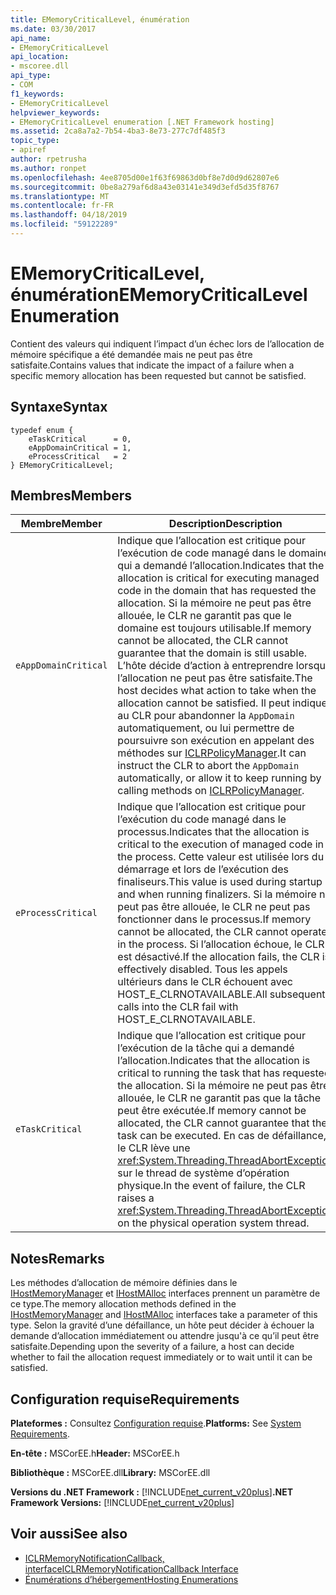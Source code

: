 ```yaml
---
title: EMemoryCriticalLevel, énumération
ms.date: 03/30/2017
api_name:
- EMemoryCriticalLevel
api_location:
- mscoree.dll
api_type:
- COM
f1_keywords:
- EMemoryCriticalLevel
helpviewer_keywords:
- EMemoryCriticalLevel enumeration [.NET Framework hosting]
ms.assetid: 2ca8a7a2-7b54-4ba3-8e73-277c7df485f3
topic_type:
- apiref
author: rpetrusha
ms.author: ronpet
ms.openlocfilehash: 4ee8705d00e1f63f69863d0bf8e7d0d9d62807e6
ms.sourcegitcommit: 0be8a279af6d8a43e03141e349d3efd5d35f8767
ms.translationtype: MT
ms.contentlocale: fr-FR
ms.lasthandoff: 04/18/2019
ms.locfileid: "59122289"
---
```

# <a name="ememorycriticallevel-enumeration"></a><span data-ttu-id="8d471-102">EMemoryCriticalLevel, énumération</span><span class="sxs-lookup"><span data-stu-id="8d471-102">EMemoryCriticalLevel Enumeration</span></span>
<span data-ttu-id="8d471-103">Contient des valeurs qui indiquent l’impact d’un échec lors de l’allocation de mémoire spécifique a été demandée mais ne peut pas être satisfaite.</span><span class="sxs-lookup"><span data-stu-id="8d471-103">Contains values that indicate the impact of a failure when a specific memory allocation has been requested but cannot be satisfied.</span></span>  
  
## <a name="syntax"></a><span data-ttu-id="8d471-104">Syntaxe</span><span class="sxs-lookup"><span data-stu-id="8d471-104">Syntax</span></span>  
  
```  
typedef enum {  
    eTaskCritical      = 0,  
    eAppDomainCritical = 1,  
    eProcessCritical   = 2  
} EMemoryCriticalLevel;  
```  
  
## <a name="members"></a><span data-ttu-id="8d471-105">Membres</span><span class="sxs-lookup"><span data-stu-id="8d471-105">Members</span></span>  
  
|<span data-ttu-id="8d471-106">Membre</span><span class="sxs-lookup"><span data-stu-id="8d471-106">Member</span></span>|<span data-ttu-id="8d471-107">Description</span><span class="sxs-lookup"><span data-stu-id="8d471-107">Description</span></span>|  
|------------|-----------------|  
|`eAppDomainCritical`|<span data-ttu-id="8d471-108">Indique que l’allocation est critique pour l’exécution de code managé dans le domaine qui a demandé l’allocation.</span><span class="sxs-lookup"><span data-stu-id="8d471-108">Indicates that the allocation is critical for executing managed code in the domain that has requested the allocation.</span></span> <span data-ttu-id="8d471-109">Si la mémoire ne peut pas être allouée, le CLR ne garantit pas que le domaine est toujours utilisable.</span><span class="sxs-lookup"><span data-stu-id="8d471-109">If memory cannot be allocated, the CLR cannot guarantee that the domain is still usable.</span></span> <span data-ttu-id="8d471-110">L’hôte décide d’action à entreprendre lorsque l’allocation ne peut pas être satisfaite.</span><span class="sxs-lookup"><span data-stu-id="8d471-110">The host decides what action to take when the allocation cannot be satisfied.</span></span> <span data-ttu-id="8d471-111">Il peut indiquer au CLR pour abandonner la `AppDomain` automatiquement, ou lui permettre de poursuivre son exécution en appelant des méthodes sur [ICLRPolicyManager](../../../../docs/framework/unmanaged-api/hosting/iclrpolicymanager-interface.md).</span><span class="sxs-lookup"><span data-stu-id="8d471-111">It can instruct the CLR to abort the `AppDomain` automatically, or allow it to keep running by calling methods on [ICLRPolicyManager](../../../../docs/framework/unmanaged-api/hosting/iclrpolicymanager-interface.md).</span></span>|  
|`eProcessCritical`|<span data-ttu-id="8d471-112">Indique que l’allocation est critique pour l’exécution du code managé dans le processus.</span><span class="sxs-lookup"><span data-stu-id="8d471-112">Indicates that the allocation is critical to the execution of managed code in the process.</span></span> <span data-ttu-id="8d471-113">Cette valeur est utilisée lors du démarrage et lors de l’exécution des finaliseurs.</span><span class="sxs-lookup"><span data-stu-id="8d471-113">This value is used during startup and when running finalizers.</span></span> <span data-ttu-id="8d471-114">Si la mémoire ne peut pas être allouée, le CLR ne peut pas fonctionner dans le processus.</span><span class="sxs-lookup"><span data-stu-id="8d471-114">If memory cannot be allocated, the CLR cannot operate in the process.</span></span> <span data-ttu-id="8d471-115">Si l’allocation échoue, le CLR est désactivé.</span><span class="sxs-lookup"><span data-stu-id="8d471-115">If the allocation fails, the CLR is effectively disabled.</span></span> <span data-ttu-id="8d471-116">Tous les appels ultérieurs dans le CLR échouent avec HOST_E_CLRNOTAVAILABLE.</span><span class="sxs-lookup"><span data-stu-id="8d471-116">All subsequent calls into the CLR fail with HOST_E_CLRNOTAVAILABLE.</span></span>|  
|`eTaskCritical`|<span data-ttu-id="8d471-117">Indique que l’allocation est critique pour l’exécution de la tâche qui a demandé l’allocation.</span><span class="sxs-lookup"><span data-stu-id="8d471-117">Indicates that the allocation is critical to running the task that has requested the allocation.</span></span> <span data-ttu-id="8d471-118">Si la mémoire ne peut pas être allouée, le CLR ne garantit pas que la tâche peut être exécutée.</span><span class="sxs-lookup"><span data-stu-id="8d471-118">If memory cannot be allocated, the CLR cannot guarantee that the task can be executed.</span></span> <span data-ttu-id="8d471-119">En cas de défaillance, le CLR lève une <xref:System.Threading.ThreadAbortException> sur le thread de système d’opération physique.</span><span class="sxs-lookup"><span data-stu-id="8d471-119">In the event of failure, the CLR raises a <xref:System.Threading.ThreadAbortException> on the physical operation system thread.</span></span>|  
  
## <a name="remarks"></a><span data-ttu-id="8d471-120">Notes</span><span class="sxs-lookup"><span data-stu-id="8d471-120">Remarks</span></span>  
 <span data-ttu-id="8d471-121">Les méthodes d’allocation de mémoire définies dans le [IHostMemoryManager](../../../../docs/framework/unmanaged-api/hosting/ihostmemorymanager-interface.md) et [IHostMAlloc](../../../../docs/framework/unmanaged-api/hosting/ihostmalloc-interface.md) interfaces prennent un paramètre de ce type.</span><span class="sxs-lookup"><span data-stu-id="8d471-121">The memory allocation methods defined in the [IHostMemoryManager](../../../../docs/framework/unmanaged-api/hosting/ihostmemorymanager-interface.md) and [IHostMAlloc](../../../../docs/framework/unmanaged-api/hosting/ihostmalloc-interface.md) interfaces take a parameter of this type.</span></span> <span data-ttu-id="8d471-122">Selon la gravité d’une défaillance, un hôte peut décider à échouer la demande d’allocation immédiatement ou attendre jusqu'à ce qu’il peut être satisfaite.</span><span class="sxs-lookup"><span data-stu-id="8d471-122">Depending upon the severity of a failure, a host can decide whether to fail the allocation request immediately or to wait until it can be satisfied.</span></span>  
  
## <a name="requirements"></a><span data-ttu-id="8d471-123">Configuration requise</span><span class="sxs-lookup"><span data-stu-id="8d471-123">Requirements</span></span>  
 <span data-ttu-id="8d471-124">**Plateformes :** Consultez [Configuration requise](../../../../docs/framework/get-started/system-requirements.md).</span><span class="sxs-lookup"><span data-stu-id="8d471-124">**Platforms:** See [System Requirements](../../../../docs/framework/get-started/system-requirements.md).</span></span>  
  
 <span data-ttu-id="8d471-125">**En-tête :** MSCorEE.h</span><span class="sxs-lookup"><span data-stu-id="8d471-125">**Header:** MSCorEE.h</span></span>  
  
 <span data-ttu-id="8d471-126">**Bibliothèque :** MSCorEE.dll</span><span class="sxs-lookup"><span data-stu-id="8d471-126">**Library:** MSCorEE.dll</span></span>  
  
 <span data-ttu-id="8d471-127">**Versions du .NET Framework :** [!INCLUDE[net_current_v20plus](../../../../includes/net-current-v20plus-md.md)]</span><span class="sxs-lookup"><span data-stu-id="8d471-127">**.NET Framework Versions:** [!INCLUDE[net_current_v20plus](../../../../includes/net-current-v20plus-md.md)]</span></span>  
  
## <a name="see-also"></a><span data-ttu-id="8d471-128">Voir aussi</span><span class="sxs-lookup"><span data-stu-id="8d471-128">See also</span></span>

- [<span data-ttu-id="8d471-129">ICLRMemoryNotificationCallback, interface</span><span class="sxs-lookup"><span data-stu-id="8d471-129">ICLRMemoryNotificationCallback Interface</span></span>](../../../../docs/framework/unmanaged-api/hosting/iclrmemorynotificationcallback-interface.md)
- [<span data-ttu-id="8d471-130">Énumérations d’hébergement</span><span class="sxs-lookup"><span data-stu-id="8d471-130">Hosting Enumerations</span></span>](../../../../docs/framework/unmanaged-api/hosting/hosting-enumerations.md)
